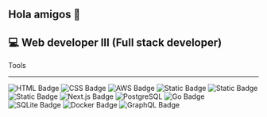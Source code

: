 ## Hola amigos 👋

<!--
**deavilaca/deavilaca** is a ✨ _special_ ✨ repository because its `README.md` (this file) appears on your GitHub profile.

Here are some ideas to get you started:

- 🔭 I’m currently working on ...
- 🌱 I’m currently learning ...
- 👯 I’m looking to collaborate on ...
- 🤔 I’m looking for help with ...
- 💬 Ask me about ...
- 📫 How to reach me: ...
- 😄 Pronouns: ...
- ⚡ Fun fact: ...
-->

:computer: Web developer III (Full stack developer) 
--
Tools
___
![HTML Badge](https://img.shields.io/badge/HTML-Markup-orange?logo=html5) ![CSS Badge](https://img.shields.io/badge/CSS-Stylesheet-blue?logo=css3) ![AWS Badge](https://img.shields.io/badge/AWS-Cloud-orange?logo=amazonaws) ![Static Badge](https://img.shields.io/badge/Java%20script--black?logo=javascript&logoColor=blue) ![Static Badge](https://img.shields.io/badge/react--black?logo=react&logoColor=blue) ![Static Badge](https://img.shields.io/badge/lds-la_iglesia?logo=lds&label=La%20Iglesia%20de%20Jesucristo&labelColor=blue&color=blue)
![Next.js Badge](https://img.shields.io/badge/Next.js-black?logo=nextdotjs&logoColor=white) ![PostgreSQL](https://img.shields.io/badge/PostgreSQL-blue?logo=postgresql&logoColor=white) ![Go Badge](https://img.shields.io/badge/Go-Language-00ADD8?logo=go) ![SQLite Badge](https://img.shields.io/badge/SQLite-Database-lightgrey?logo=sqlite) ![Docker Badge](https://img.shields.io/badge/Docker-Container-blue?logo=docker) ![GraphQL Badge](https://img.shields.io/badge/GraphQL-API-blue?logo=graphql)
